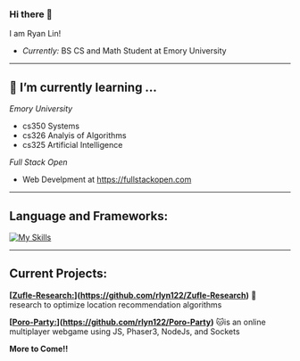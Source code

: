### Hi there 👋

I am Ryan Lin!
 - <i>Currently:</i> BS CS and Math Student at Emory University

------ 
<h2>🌱 I’m currently learning ...</h2>

_Emory University_
  - cs350 Systems
  - cs326 Analyis of Algorithms
  - cs325 Artificial Intelligence

_Full Stack Open_
  - Web Develpment at https://fullstackopen.com

------

<h2>Language and Frameworks:</h2>

[![My Skills](https://skillicons.dev/icons?i=js,html,css,c,java,js,py,mysql,mongodb,r)](https://skillicons.dev)

------

<h2> Current Projects: </h2>

__[[Zufle-Research:](../Zufle-Research)](https://github.com/rlyn122/Zufle-Research)__ 🔭 research to optimize location recommendation algorithms

__[[Poro-Party:](../Poro-Party)](https://github.com/rlyn122/Poro-Party)__     🐱is an online multiplayer webgame using JS, Phaser3, NodeJs, and Sockets

__More to Come!!__

<!--
**rlyn122/rlyn122** is a ✨ _special_ ✨ repository because its `README.md` (this file) appears on your GitHub profile.

Here are some ideas to get you started:

- 🔭 I’m currently working on ...
- 🌱 I’m currently learning ...
- 👯 I’m looking to collaborate on ...
- 🤔 I’m looking for help with ...
- 💬 Ask me about ...
- 📫 How to reach me: ...
- 😄 Pronouns: ...
- ⚡ Fun fact: ...
-->
